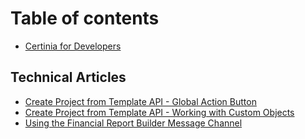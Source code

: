 # Table of contents

* [Certinia for Developers](README.md)

## Technical Articles

* [Create Project from Template API - Global Action Button](technical-articles/create-project-from-template-api-global-action-button.md)
* [Create Project from Template API - Working with Custom Objects](technical-articles/create-project-from-template-api-custom-objects.md)
* [Using the Financial Report Builder Message Channel](technical-articles/using-the-financial-report-builder-message-channel.md)
